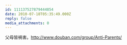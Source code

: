 ```yaml
---
id: 111137527879444854
date: 2010-07-18T05:35:49.000Z
reply: false
media_attachments: 0
---
```


父母皆祸害。http://www.douban.com/group/Anti-Parents/ 

